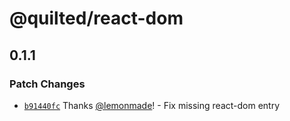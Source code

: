# @quilted/react-dom

## 0.1.1

### Patch Changes

- [`b91440fc`](https://github.com/lemonmade/quilt/commit/b91440fca40e40860b166a734cc51723261b4b00) Thanks [@lemonmade](https://github.com/lemonmade)! - Fix missing react-dom entry
